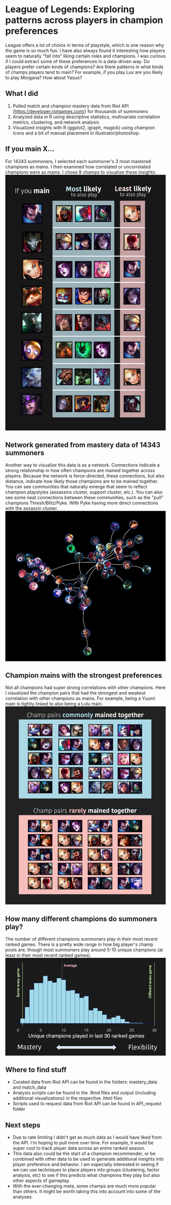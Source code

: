 # League of Legends: Exploring patterns across players in champion preferences

League offers a lot of choice in terms of playstyle, which is one reason why the game is so much fun. I have also always found it interesting how players seem to naturally "fall into" liking certain roles and champions. I was curious if I could extract some of these preferences in a data-driven way. Do players prefer certain kinds of champions? Are there patterns in what kinds of champs players tend to main? For example, if you play Lux are you likely to play Morgana? How about Yasuo?

## What I did
1. Pulled match and champion mastery data from Riot API (https://developer.riotgames.com/) for thousands of summoners
2. Analyzed data in R using descriptive statistics, multivariate correlation metrics, clustering, and network analysis
3. Visualized insights with R (ggplot2, igraph, magick) using champion icons and a bit of manual placement in illustrator/photoshop.

## If you main X...
For 14343 summoners, I selected each summoner's 3 most mastered champions as mains. I then examined how correlated or uncorrelated champions were as mains. I chose 8 champs to visualize these insights:
![sample visualization](graphics/mains.png) 

## Network generated from mastery data of 14343 summoners
Another way to visualize this data is as a network. Connections indicate a strong relationship in how often champions are mained together across players. Because the network is force-directed, these connections, but also distance, indicate how likely those champions are to be mained together. You can see communities that naturally emerge that seem to reflect champion playstyles (assassins cluster, support cluster, etc.). You can also see some neat connections between these communities, such as the "pull" champions Thresh/Blitz/Pyke. With Pyke having more direct connections with the assassin cluster.
![sample visualization](graphics/network.png)

## Champion mains with the strongest preferences
Not all champions had super strong correlations with other champions. Here I visualized the champion pairs that had the strongest and weakest correlation with other champions as mains. For example, being a Yuumi main is tightly linked to also being a Lulu main.
![sample visualization](graphics/most_least.png)

## How many different champions do summoners play?
The number of different champions summoners play in their most recent ranked games. There is a pretty wide range in how big player's champ pools are, though most summoners play around 5-10 unique champions (at least in their most recent ranked games).
![sample visualization](graphics/histogram.png)


## Where to find stuff
- Curated data from Riot API can be found in the folders: mastery_data and match_data
- Analysis scripts can be found in the .Rmd files and output (including additional visualizations) in the respective .html files
- Scripts used to request data from Riot API can be found in API_request folder

## Next steps
- Due to rate limiting I didn't get as much data as I would have liked from the API. I'm hoping to pull more over time. For example, it would be super cool to track player data across an entire ranked season.
- This data also could be the start of a champion recommender, or be combined with other data to be used to generate additional insights into player preference and behavior. I am especially interested in seeing if we can use techniques to place players into groups (clustering, factor analysis, etc) to see if this predicts what champions they play but also other aspects of gameplay.
- With the ever-changing meta, some champs are much more popular than others. It might be worth taking this into account into some of the analyses.
